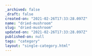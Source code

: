 ```yaml
---
_archived: false
_draft: false
created-on: "2021-02-26T17:33:28.097Z"
name: "dried-mushroom"
slug: "dried-mushroom"
updated-on: "2021-02-26T17:33:28.097Z"
published-on: null
tags: "category"
layout: "single-category.html"
---
```



